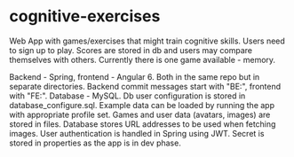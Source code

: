 # cognitive-exercises

Web App with games/exercises that might train cognitive skills. Users need to sign up to play. Scores are stored in db and users may compare themselves with others.
Currently there is one game available - memory.

Backend - Spring, frontend - Angular 6. Both in the same repo but in separate directories. Backend commit messages start with "BE:", frontend with "FE:". 
Database - MySQL. Db user configuration is stored in database_configure.sql. Example data can be loaded by running the app with appropriate profile set. Games and user data (avatars, images) are stored in files. Database stores URL addresses to be used when fetching images. User authentication is handled in Spring using JWT. Secret is stored in properties as the app is in dev phase.  
